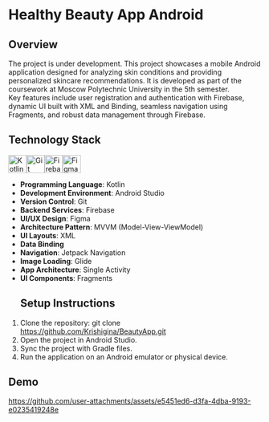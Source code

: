 # Healthy Beauty App Android
## Overview
The project is under development. This project showcases a mobile Android application designed for analyzing skin conditions and providing personalized skincare recommendations. 
It is developed as part of the coursework at Moscow Polytechnic University in the 5th semester.
<br /> Key features include user registration and authentication with Firebase, dynamic UI built with XML and Binding, seamless navigation using Fragments, and robust data management through Firebase.
## Technology Stack
<p align="left">
<a href="https://kotlinlang.org/" target="_blank" rel="noreferrer"><img src="https://raw.githubusercontent.com/danielcranney/readme-generator/main/public/icons/skills/kotlin-colored.svg" width="36" height="36" alt="Kotlin" /></a><a href="https://git-scm.com/" target="_blank" rel="noreferrer"><img src="https://raw.githubusercontent.com/danielcranney/readme-generator/main/public/icons/skills/git-colored.svg" width="36" height="36" alt="Git" /></a><a href="https://firebase.google.com/" target="_blank" rel="noreferrer"><img src="https://raw.githubusercontent.com/danielcranney/readme-generator/main/public/icons/skills/firebase-colored.svg" width="36" height="36" alt="Firebase" /></a><a href="https://www.figma.com/" target="_blank" rel="noreferrer"><img src="https://raw.githubusercontent.com/danielcranney/readme-generator/main/public/icons/skills/figma-colored.svg" width="36" height="36" alt="Figma" /></a>
</p>

- **Programming Language**: Kotlin  
- **Development Environment**: Android Studio  
- **Version Control**: Git  
- **Backend Services**: Firebase  
- **UI/UX Design**: Figma  
- **Architecture Pattern**: MVVM (Model-View-ViewModel)  
- **UI Layouts**: XML  
- **Data Binding**  
- **Navigation**: Jetpack Navigation  
- **Image Loading**: Glide  
- **App Architecture**: Single Activity  
- **UI Components**: Fragments
  ## Setup Instructions
1. Clone the repository: git clone https://github.com/Krishigina/BeautyApp.git
2. Open the project in Android Studio.
3. Sync the project with Gradle files.
4. Run the application on an Android emulator or physical device.
## Demo
https://github.com/user-attachments/assets/e5451ed6-d3fa-4dba-9193-e0235419248e


